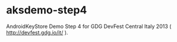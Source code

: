 aksdemo-step4
=============

AndroidKeyStore Demo Step 4 for GDG DevFest Central Italy 2013 ( http://devfest.gdg.io/it/ ).

